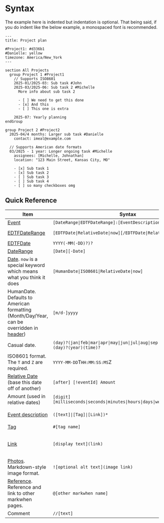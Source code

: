 <script setup lang="ts">
import Exposition from "../src/Exposition.vue"

const expo = [
  [[0, 7], '<a href="/syntax/header">Header</a>'],
  [[11, 13], '<a href="/syntax/events">Events</a>'],
  [[13, 18], '<a href="/syntax/event-descriptions">Event description</a>'],
  [[22, 23], '<a href="/syntax/groups-and-sections">Section definition</a>'],
  [[26, 27], 'Comment'],
  [[28, 30], '<a href="/syntax/properties">Event properties</a>']
]

</script>

# Syntax

The example here is indented but indentation is optional. That being said, if you do indent like the below example, a monospaced font is recommended.

<Exposition :expo="expo">

```mw{1-7,12-14,14-18,23,27,29,30}
---
title: Project plan

#Project1: #d336b1
#Danielle: yellow
timezone: America/New_York
---

section All Projects
  group Project 1 #Project1
    // Supports ISO8601
    2025-01/2025-03: Sub task #John
    2025-03/2025-06: Sub task 2 #Michelle
      More info about sub task 2

      - [ ] We need to get this done
      - [x] And this
      - [ ] This one is extra

    2025-07: Yearly planning
endGroup

group Project 2 #Project2
  2025-04/4 months: Larger sub task #Danielle
    contact: imeal@example.com

  // Supports American date formats
  03/2025 - 1 year: Longer ongoing task #Michelle
    assignees: [Michelle, Johnathan]
    location: "123 Main Street, Kansas City, MO"

    - [x] Sub task 1
    - [x] Sub task 2
    - [ ] Sub task 3
    - [ ] Sub task 4
    - [ ] so many checkboxes omg
```

</Exposition>

## Quick Reference

| Item                                                                                                       | Syntax                                                                                  | Example                                                                                                                     |
| ---------------------------------------------------------------------------------------------------------- | --------------------------------------------------------------------------------------- | --------------------------------------------------------------------------------------------------------------------------- |
| [Event](/syntax/events)                                                                                    | `[DateRange\|EDTFDateRange]:[EventDescription]`                                         | `08/2015-05/2017: CS degree #Education`                                                                                     |
| [EDTFDateRange](/syntax/dates-and-ranges)                                                                  | `[EDTFDate\|RelativeDate\|now][/EDTFDate\|RelativeDate\|now]`                           | `2004-02-01/2005`, `2005/2006-02`, `2005/now`, `2018/6 months`                                                              |
| [EDTFDate](/syntax/dates-and-ranges#edtf-date)                                                             | `YYYY(-MM(-DD)?)?`                                                                      | `2000-06-01`, `1892`, `1492-01`                                                                                             |
| [DateRange](/syntax/dates-and-ranges#date-ranges)                                                          | `[Date][-Date]`                                                                         | `1998-06/01/2000`                                                                                                           |
| [Date](/syntax/dates-and-ranges#dates). `now` is a special keyword which means what you think it does      | `[HumanDate\|ISO8601\|RelativeDate\|now]`                                               | `01/30/1888`                                                                                                                |
| HumanDate. Defaults to American formatting (Month/Day/Year, can be overridden in [header](/syntax/header)) | `[m/d-]yyyy`                                                                            | `2002` or `01/2002` or `12/25/1901`                                                                                         |
| Casual date.                                                                                               | `(day)?(jan\|feb\|mar\|apr\|may\|jun\|jul\|aug\|sep\|oct\|nov\|dec)(day)?(year)(time)?` | `4 January 1996` or `Oct 8 2012` or `March 16 12:19pm` or `9:15pm` or `06:30`                                               |
| ISO8601 format. The `T` and `Z` are required.                                                              | `YYYY-MM-DD`T`HH:MM:SS:MS`Z                                                             | `1859-05-09T12:01:01Z`                                                                                                      |
| [Relative Date](/syntax/dates-and-ranges#relative-dates) (base this date off of another)                   | `[after] [!eventId] Amount`                                                             | `after !Birthday 3 weeks 2 days`, `2 days - 3 months 4 days 8 seconds`, `!ww1 21 years - 6 years`                           |
| Amount (used in relative dates)                                                                            | `[digit] [milliseconds\|seconds\|minutes\|hours\|days\|weeks\|months\|years]`           | `after !Birthday 3 weeks`, `2 days - 3 months`, `!ww1 21 years - 6 years`                                                   |
| [Event description](/syntax/event-descriptions/)                                                           | `([text]\|[Tag]\|[Link])*`                                                              | `07/2014: 4th of July in DC ![](https:/linktomyimage.com/imagelink.png) #Travel @sue @greg`      |
| [Tag](#tags)                                                                                               | `#[tag name]`                                                                           | `1999: The Matrix #Movies`                                                                                                  |
| [Link](#links)                                                                                             | `[display text](link)`                                                                  | `05/25/2021: [cascade.page](https://cascade.page) featured on [Hacker News](https://news.ycombinator.com/item?id=27282842)` |
| [Photos](#photos). Markdown-style image format.                                                            | `![optional alt text](image link)`                                                      | `07/2017: 4th of July in DC ![](https://example.com/image.png)`                                                             |
| [Reference](#references). Reference and link to other markwhen pages.                                      | `@[other markwhen name]`                                                                | `09/2019: Dinner with @karl` or `2020-2022: COVID-19 Pandemic @jenny/covid @covidtimeline`                                  |
| Comment                                                                                                    | `//[text]`                                                                              | `// this is a comment`                                                                                                      |
